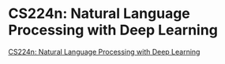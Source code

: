 # CS224n: Natural Language Processing with Deep Learning

[CS224n: Natural Language Processing with Deep Learning](http://web.stanford.edu/class/cs224n/)